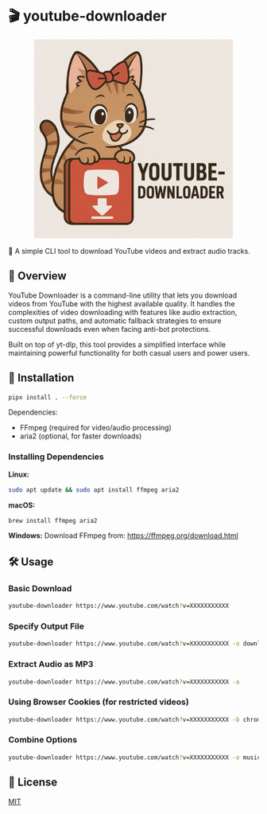 # 🎬 youtube-downloader

<p align="center">
  <img src="logo.jpg" alt="PDF Unlocker Logo" width="400"/>
</p>

🎯 A simple CLI tool to download YouTube videos and extract audio tracks.

## 📖 Overview

YouTube Downloader is a command-line utility that lets you download videos from YouTube with the highest available quality. It handles the complexities of video downloading with features like audio extraction, custom output paths, and automatic fallback strategies to ensure successful downloads even when facing anti-bot protections.

Built on top of yt-dlp, this tool provides a simplified interface while maintaining powerful functionality for both casual users and power users.

## 🚀 Installation

```bash
pipx install . --force
```

Dependencies:
- FFmpeg (required for video/audio processing)
- aria2 (optional, for faster downloads)

### Installing Dependencies

**Linux:**
```bash
sudo apt update && sudo apt install ffmpeg aria2
```

**macOS:**
```bash
brew install ffmpeg aria2
```

**Windows:**
Download FFmpeg from: https://ffmpeg.org/download.html

## 🛠️ Usage

### Basic Download

```bash
youtube-downloader https://www.youtube.com/watch?v=XXXXXXXXXXX
```

### Specify Output File

```bash
youtube-downloader https://www.youtube.com/watch?v=XXXXXXXXXXX -o downloaded_video.mp4
```

### Extract Audio as MP3

```bash
youtube-downloader https://www.youtube.com/watch?v=XXXXXXXXXXX -a
```

### Using Browser Cookies (for restricted videos)

```bash
youtube-downloader https://www.youtube.com/watch?v=XXXXXXXXXXX -b chrome
```

### Combine Options

```bash
youtube-downloader https://www.youtube.com/watch?v=XXXXXXXXXXX -o music_video.mp4 -a -b firefox
```

## 📄 License

[MIT](LICENSE)